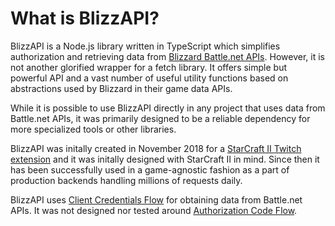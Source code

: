 # What is BlizzAPI?

BlizzAPI is a Node.js library written in TypeScript which simplifies authorization and retrieving data from [Blizzard Battle.net APIs](https://develop.battle.net/documentation/api-reference). However, it is not another glorified wrapper for a fetch library. It offers simple but powerful API and a vast number of useful utility functions based on abstractions used by Blizzard in their game data APIs.

While it is possible to use BlizzAPI directly in any project that uses data from Battle.net APIs, it was primarily designed to be a reliable dependency for more specialized tools or other libraries.

BlizzAPI was initally created in November 2018 for a [StarCraft II Twitch extension](https://www.twitch.tv/ext/wg56zk271bqja047pknv3pk65m0rbr) and it was initally designed with StarCraft II in mind. Since then it has been successfully used in a game-agnostic fashion as a part of production backends handling millions of requests daily.

BlizzAPI uses [Client Credentials Flow](https://develop.battle.net/documentation/guides/using-oauth/client-credentials-flow) for obtaining data from Battle.net APIs. It was not designed nor tested around [Authorization Code Flow](https://develop.battle.net/documentation/guides/using-oauth/authorization-code-flow).
